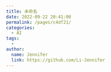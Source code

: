 ```yaml
---
title: 未命名
date: 2022-09-22 20:41:00
permalink: /pages/c4df21/
categories:
  - AI
tags:
  - 
author: 
  name: Jennifer
  link: https://github.com/Li-Jennifer
---
```

